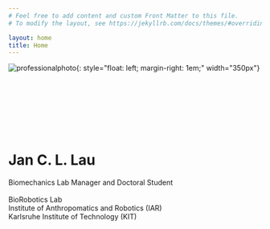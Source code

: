 ```yaml
---
# Feel free to add content and custom Front Matter to this file.
# To modify the layout, see https://jekyllrb.com/docs/themes/#overriding-theme-defaults

layout: home
title: Home
---
```

![professionalphoto](../assets/img/professionalphoto.jpg){: style="float: left; margin-right: 1em;" width="350px"}
<br/><br/>
<br/><br/>
<br/><br/>
<br/><br/>
# Jan C. L. Lau
Biomechanics Lab Manager and Doctoral Student
<br/><br/> BioRobotics Lab
<br/> Institute of Anthropomatics and Robotics (IAR)
<br/> Karlsruhe Institute of Technology (KIT)

